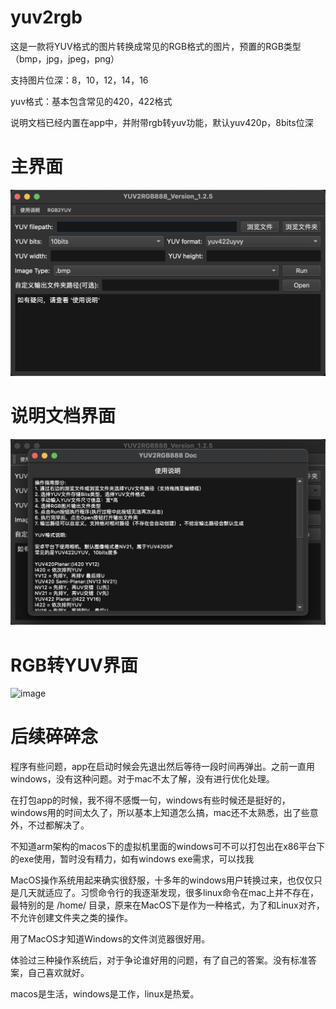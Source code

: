 # yuv2rgb
这是一款将YUV格式的图片转换成常见的RGB格式的图片，预置的RGB类型（bmp，jpg，jpeg，png）

支持图片位深：8，10，12，14，16

yuv格式：基本包含常见的420，422格式

说明文档已经内置在app中，并附带rgb转yuv功能，默认yuv420p，8bits位深

# 主界面
![image](./界面.png)

# 说明文档界面
![image](./说明文档.png)

# RGB转YUV界面
![image](./rgb转yuv.png)

# 后续碎碎念
程序有些问题，app在启动时候会先退出然后等待一段时间再弹出。之前一直用windows，没有这种问题。对于mac不太了解，没有进行优化处理。

在打包app的时候，我不得不感慨一句，windows有些时候还是挺好的，windows用的时间太久了，所以基本上知道怎么搞，mac还不太熟悉，出了些意外，不过都解决了。

不知道arm架构的macos下的虚拟机里面的windows可不可以打包出在x86平台下的exe使用，暂时没有精力，如有windows exe需求，可以找我

MacOS操作系统用起来确实很舒服，十多年的windows用户转换过来，也仅仅只是几天就适应了。习惯命令行的我逐渐发现，很多linux命令在mac上并不存在，
最特别的是 /home/ 目录，原来在MacOS下是作为一种格式，为了和Linux对齐，不允许创建文件夹之类的操作。

用了MacOS才知道Windows的文件浏览器很好用。

体验过三种操作系统后，对于争论谁好用的问题，有了自己的答案。没有标准答案，自己喜欢就好。

macos是生活，windows是工作，linux是热爱。
